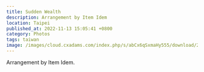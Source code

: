 ```yaml
---
title: Sudden Wealth
description: Arrangement by Item Idem
location: Taipei
published_at: 2022-11-13 15:05:41 +0800
category: Photos
tags: taiwan
image: /images/cloud.cxadams.com/index.php/s/abCx6qSxmaHy555/download/20190525-2357_Taipei_Cyril_L1003567-0.jpg
---
```


Arrangement by Item Idem.
